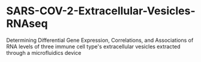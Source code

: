 # SARS-COV-2-Extracellular-Vesicles-RNAseq
Determining Differential Gene Expression, Correlations, and Associations of RNA levels of three immune cell type's extracellular vesicles extracted through a microfluidics device
